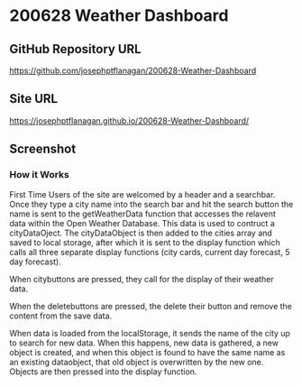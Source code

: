 # 200628 Weather Dashboard

## GitHub Repository URL
https://github.com/josephptflanagan/200628-Weather-Dashboard

## Site URL
https://josephptflanagan.github.io/200628-Weather-Dashboard/

## Screenshot

### How it Works
First Time Users of the site are welcomed by a header and a searchbar. Once they type a city name into the search bar and hit the search button the name is sent to the getWeatherData function that accesses the relavent data within the Open Weather Database. This data is used to contruct a cityDataOject. The cityDataObject is then added to the cities array and saved to local storage, after which it is sent to the display function which calls all three separate display functions (city cards, current day forecast, 5 day forecast). 

When citybuttons are pressed, they call for the display of their weather data.

When the deletebuttons are pressed, the delete their button and remove the content from the save data.

When data is loaded from the localStorage, it sends the name of the city up to search for new data. When this happens, new data is gathered, a new object is created, and when this object is found to have the same name as an existing dataobject, that old object is overwritten by the new one. Objects are then pressed into the display function. 